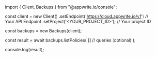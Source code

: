 import { Client, Backups } from "@appwrite.io/console";

const client = new Client()
    .setEndpoint('https://cloud.appwrite.io/v1') // Your API Endpoint
    .setProject('<YOUR_PROJECT_ID>'); // Your project ID

const backups = new Backups(client);

const result = await backups.listPolicies(
    [] // queries (optional)
);

console.log(result);
